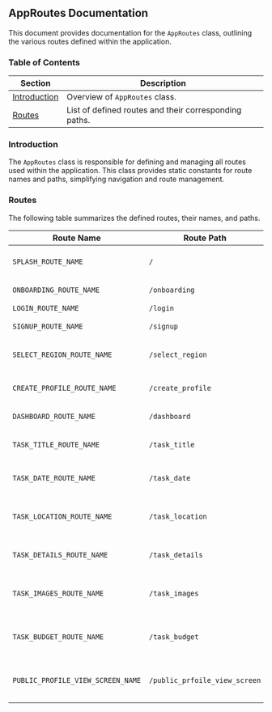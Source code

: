## AppRoutes Documentation

This document provides documentation for the `AppRoutes` class, outlining the various routes defined within the application.

### Table of Contents

| Section | Description |
|---|---|
| [Introduction](#introduction) | Overview of `AppRoutes` class. |
| [Routes](#routes) | List of defined routes and their corresponding paths. | 

### Introduction 

The `AppRoutes` class is responsible for defining and managing all routes used within the application. This class provides static constants for route names and paths, simplifying navigation and route management.

### Routes

The following table summarizes the defined routes, their names, and paths.

| Route Name | Route Path | Description |
|---|---|---|
| `SPLASH_ROUTE_NAME` | `/` | Splash screen route. |
| `ONBOARDING_ROUTE_NAME` | `/onboarding` | Onboarding route. |
| `LOGIN_ROUTE_NAME` | `/login` | Login route. |
| `SIGNUP_ROUTE_NAME` | `/signup` | Signup route. |
| `SELECT_REGION_ROUTE_NAME` | `/select_region` | Route for selecting a region. |
| `CREATE_PROFILE_ROUTE_NAME` | `/create_profile` | Route for creating a user profile. |
| `DASHBOARD_ROUTE_NAME` | `/dashboard` | Dashboard route. |
| `TASK_TITLE_ROUTE_NAME` | `/task_title` | Route for entering a task title. |
| `TASK_DATE_ROUTE_NAME` | `/task_date` | Route for selecting a task date. |
| `TASK_LOCATION_ROUTE_NAME` | `/task_location` | Route for selecting a task location. |
| `TASK_DETAILS_ROUTE_NAME` | `/task_details` | Route for providing task details. |
| `TASK_IMAGES_ROUTE_NAME` | `/task_images` | Route for uploading task images. |
| `TASK_BUDGET_ROUTE_NAME` | `/task_budget` | Route for setting a task budget. |
| `PUBLIC_PROFILE_VIEW_SCREEN_NAME` | `/public_prfoile_view_screen` | Route for viewing a public profile. | 
